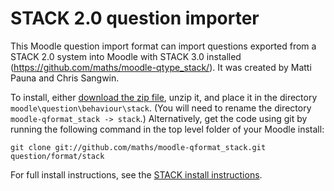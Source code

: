# STACK 2.0 question importer

This Moodle question import format can import questions exported from a
STACK 2.0 system into Moodle with STACK 3.0 installed
(https://github.com/maths/moodle-qtype_stack/). It was created by
Matti Pauna and Chris Sangwin.

To install, either [download the zip file](https://github.com/maths/moodle-qformat_stack/zipball/master),
unzip it, and place it in the directory `moodle\question\behaviour\stack`.
(You will need to rename the directory `moodle-qformat_stack -> stack`.)
Alternatively, get the code using git by running the following command in the
top level folder of your Moodle install:

    git clone git://github.com/maths/moodle-qformat_stack.git question/format/stack

For full install instructions, see the [STACK install instructions](https://github.com/maths/moodle-qtype_stack/blob/master/doc/en/Installation/index.md).
